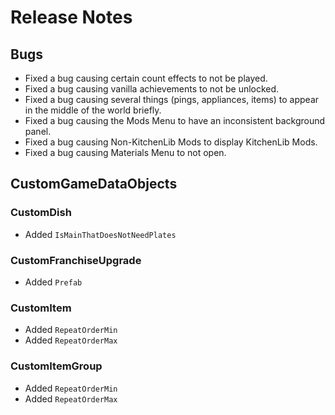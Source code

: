 # Release Notes

## Bugs
- Fixed a bug causing certain count effects to not be played.
- Fixed a bug causing vanilla achievements to not be unlocked.
- Fixed a bug causing several things (pings, appliances, items) to appear in the middle of the world briefly.
- Fixed a bug causing the Mods Menu to have an inconsistent background panel.
- Fixed a bug causing Non-KitchenLib Mods to display KitchenLib Mods.
- Fixed a bug causing Materials Menu to not open.

##  CustomGameDataObjects

### CustomDish
- Added `IsMainThatDoesNotNeedPlates`

### CustomFranchiseUpgrade
- Added `Prefab`

### CustomItem
- Added `RepeatOrderMin`
- Added `RepeatOrderMax`

### CustomItemGroup
- Added `RepeatOrderMin`
- Added `RepeatOrderMax`